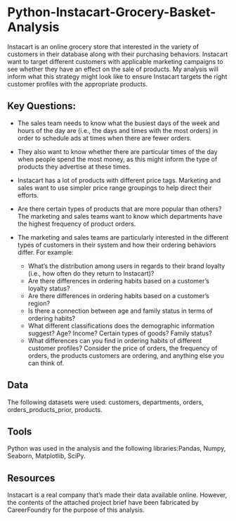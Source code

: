 # Python-Instacart-Grocery-Basket-Analysis

Instacart is an online grocery store that interested in the variety of customers in their database
along with their purchasing behaviors. Instacart want to target
different customers with applicable marketing campaigns to see whether they have an effect on the sale of products. My analysis will inform what this strategy might look like to ensure Instacart targets the right customer profiles with the appropriate products.

## Key Questions:

- The sales team needs to know what the busiest days of the week and hours of the
day are (i.e., the days and times with the most orders) in order to schedule ads at
times when there are fewer orders.
- They also want to know whether there are particular times of the day when people
spend the most money, as this might inform the type of products they advertise at
these times.
- Instacart has a lot of products with different price tags. Marketing and sales want to
use simpler price range groupings to help direct their efforts.
- Are there certain types of products that are more popular than others? The marketing
and sales teams want to know which departments have the highest frequency of
product orders.
- The marketing and sales teams are particularly interested in the different types of
customers in their system and how their ordering behaviors differ. For example:

  - What’s the distribution among users in regards to their brand loyalty (i.e., how
often do they return to Instacart)?
  - Are there differences in ordering habits based on a customer’s loyalty status?
  - Are there differences in ordering habits based on a customer’s region?
  - Is there a connection between age and family status in terms of ordering
habits?
  - What different classifications does the demographic information suggest?
Age? Income? Certain types of goods? Family status?
  - What differences can you find in ordering habits of different customer
profiles? Consider the price of orders, the frequency of orders, the products
customers are ordering, and anything else you can think of.

## Data

The following datasets were used: customers, departments, orders, orders_products_prior, products.

## Tools

Python was used in the analysis and the following libraries:Pandas, Numpy, Seaborn, Matplotlib, SciPy.

## Resources

Instacart is a real company that’s made their data available online. However, the contents of the attached project brief have been fabricated by CareerFoundry for the purpose of this analysis.

